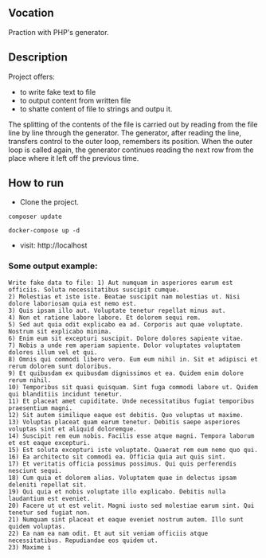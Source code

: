 ## Vocation
Praction with PHP's generator.

## Description
Project offers:
* to write fake text to file
* to output content from written file
* to shatte content of file to strings and outpu it.

The splitting of the contents of the file is carried out by reading
from the file line by line through the generator. The generator, 
after reading the line, transfers control to the outer loop, 
remembers its position. When the outer loop is called again, 
the generator continues reading the next row from the place where 
it left off the previous time.

## How to run
* Clone the project.
```angular2html
composer update
```
```angular2html
docker-compose up -d
```
* visit: http://localhost

### Some output example:
```
Write fake data to file: 1) Aut numquam in asperiores earum est officiis. Soluta necessitatibus suscipit cumque.
2) Molestias et iste iste. Beatae suscipit nam molestias ut. Nisi dolore laboriosam quia est nemo est.
3) Quis ipsam illo aut. Voluptate tenetur repellat minus aut.
4) Non et ratione labore labore. Et dolorem sequi rem.
5) Sed aut quia odit explicabo ea ad. Corporis aut quae voluptate. Nostrum sit explicabo minima.
6) Enim eum sit excepturi suscipit. Dolore dolores sapiente vitae.
7) Nobis a unde rem aperiam sapiente. Dolor voluptates voluptatem dolores illum vel et qui.
8) Omnis qui commodi libero vero. Eum eum nihil in. Sit et adipisci et rerum dolorem sunt doloribus.
9) Et quibusdam ex quibusdam dignissimos et ea. Quidem enim dolore rerum nihil.
10) Temporibus sit quasi quisquam. Sint fuga commodi labore ut. Quidem qui blanditiis incidunt tenetur.
11) Et placeat amet cupiditate. Unde necessitatibus fugiat temporibus praesentium magni.
12) Sit autem similique eaque est debitis. Quo voluptas ut maxime.
13) Voluptas placeat quam earum tenetur. Debitis saepe asperiores voluptas sint et aliquid doloremque.
14) Suscipit rem eum nobis. Facilis esse atque magni. Tempora laborum et est eaque excepturi.
15) Est soluta excepturi iste voluptate. Quaerat rem eum nemo quo qui.
16) Ea architecto sit commodi ea. Officia quia aut quis sint.
17) Et veritatis officia possimus possimus. Qui quis perferendis nesciunt sequi.
18) Cum quia et dolorem alias. Voluptatem quae in delectus ipsam deleniti repellat sit.
19) Qui quia et nobis voluptate illo explicabo. Debitis nulla laudantium est eveniet.
20) Facere ut ut est velit. Magni iusto sed molestiae earum sint. Qui tenetur sed fugiat non.
21) Numquam sint placeat et eaque eveniet nostrum autem. Illo sunt quidem voluptas.
22) Ea nam ea nam odit. Et aut sit veniam officiis atque necessitatibus. Repudiandae eos quidem ut.
23) Maxime i
```